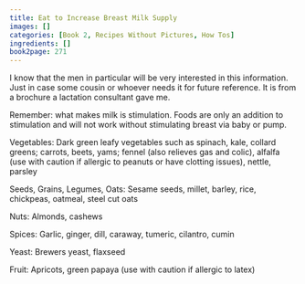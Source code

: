 ```yaml
---
title: Eat to Increase Breast Milk Supply
images: []
categories: [Book 2, Recipes Without Pictures, How Tos]
ingredients: []
book2page: 271
---
```


I know that the men in particular will be very interested in this information. Just in case some cousin or whoever needs it for future reference. It is from a brochure a lactation consultant gave me. 

Remember: what makes milk is stimulation. Foods are only an addition to stimulation and will not work without stimulating breast via baby or pump. 

Vegetables: Dark green leafy vegetables such as spinach, kale, collard greens; carrots, beets, yams; fennel (also relieves gas and colic), alfalfa (use with caution if allergic to peanuts or have clotting issues), nettle, parsley 

Seeds, Grains, Legumes, Oats: Sesame seeds, millet, barley, rice, chickpeas, oatmeal, steel cut oats 

Nuts: Almonds, cashews 

Spices: Garlic, ginger, dill, caraway, tumeric, cilantro, cumin 

Yeast: Brewers yeast, flaxseed 

Fruit: Apricots, green papaya (use with caution if allergic to latex)